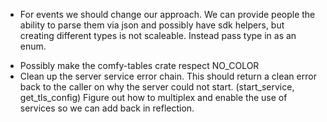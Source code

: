 - For events we should change our approach. We can provide people the ability to parse them via json
  and possibly have sdk helpers, but creating different types is not scaleable. Instead pass type in as an enum.

* Possibly make the comfy-tables crate respect NO_COLOR
* Clean up the server service error chain. This should return a clean error back to the caller on why
  the server could not start. (start_service, get_tls_config)
  Figure out how to multiplex and enable the use of services so we can add back in reflection.
